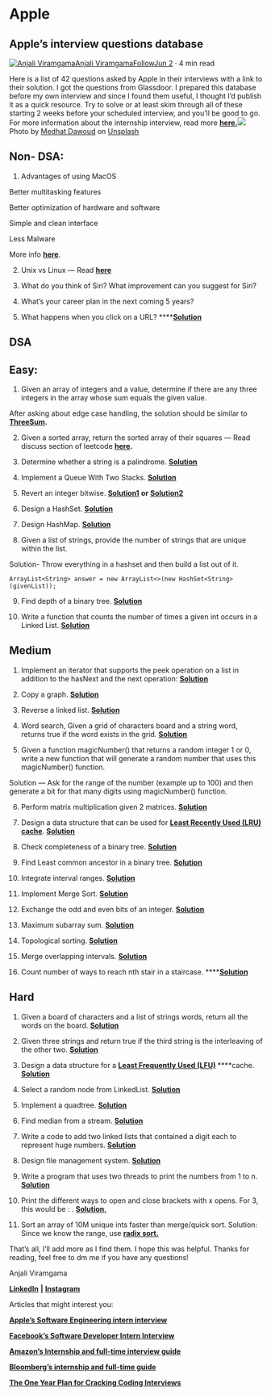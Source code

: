 # Apple

## Apple’s interview questions database <a id="816e"></a>

[![Anjali Viramgama](https://miro.medium.com/fit/c/96/96/1*VqaGfT-BML1xC2qv0hgnJQ.jpeg)](https://anjaliviramgama.medium.com/?source=post_page-----784d72f8d061--------------------------------)[Anjali Viramgama](https://anjaliviramgama.medium.com/?source=post_page-----784d72f8d061--------------------------------)[Follow](https://medium.com/m/signin?actionUrl=https%3A%2F%2Fmedium.com%2F_%2Fsubscribe%2Fuser%2Fb9e3e12f9963&operation=register&redirect=https%3A%2F%2Flevelup.gitconnected.com%2Fapples-interview-questions-database-784d72f8d061&user=Anjali%20Viramgama&userId=b9e3e12f9963&source=post_page-b9e3e12f9963----784d72f8d061---------------------follow_byline-----------)[Jun 2](https://levelup.gitconnected.com/apples-interview-questions-database-784d72f8d061?source=post_page-----784d72f8d061--------------------------------) · 4 min read

Here is a list of 42 questions asked by Apple in their interviews with a link to their solution. I got the questions from Glassdoor. I prepared this database before my own interview and since I found them useful, I thought I’d publish it as a quick resource. Try to solve or at least skim through all of these starting 2 weeks before your scheduled interview, and you’ll be good to go. For more information about the internship interview, read more [**here.**](https://levelup.gitconnected.com/apples-software-engineering-intern-interview-5b4d250d06a7)![](https://miro.medium.com/max/12000/0*fKqqK1dcVKrQ4PCo)Photo by [Medhat Dawoud](https://unsplash.com/@medhatdawoud?utm_source=medium&utm_medium=referral) on [Unsplash](https://unsplash.com/?utm_source=medium&utm_medium=referral)

## Non- DSA: <a id="a511"></a>

1. Advantages of using MacOS

Better multitasking features

Better optimization of hardware and software

Simple and clean interface

Less Malware

More info [**here**](https://www.itrelease.com/2019/10/what-are-advantages-and-disadvantages-of-macos/).

2. Unix vs Linux — Read [**here**](https://www.softwaretestinghelp.com/unix-vs-linux/#:~:text=Linux%20refers%20to%20the%20kernel,family%20of%20derived%20operating%20systems.)

3. What do you think of Siri? What improvement can you suggest for Siri?

4. What’s your career plan in the next coming 5 years?

5. What happens when you click on a URL? ****[**Solution**](https://www.freecodecamp.org/news/what-happens-when-you-hit-url-in-your-browser/)

## DSA <a id="f1ce"></a>

## Easy: <a id="0436"></a>

1. Given an array of integers and a value, determine if there are any three integers in the array whose sum equals the given value.

After asking about edge case handling, the solution should be similar to [**ThreeSum**](https://leetcode.com/problems/3sum/)**.**

2. Given a sorted array, return the sorted array of their squares — Read discuss section of leetcode [**here**](https://leetcode.com/problems/squares-of-a-sorted-array/discuss/?currentPage=1&orderBy=most_votes&query=)**.**

3. Determine whether a string is a palindrome. [**Solution**](https://www.geeksforgeeks.org/python-program-check-string-palindrome-not/)

4. Implement a Queue With Two Stacks. [**Solution**](https://www.geeksforgeeks.org/queue-using-stacks/)

5. Revert an integer bitwise. [**Solution1**](https://www.geeksforgeeks.org/reverse-actual-bits-given-number/) **or** [**Solution2**](https://leetcode.com/problems/reverse-bits/solution/)

6. Design a HashSet. [**Solution**](https://leetcode.com/problems/design-hashset/discuss/?currentPage=1&orderBy=most_votes&query=)

7. Design HashMap. [**Solution**](https://leetcode.com/problems/design-hashmap/)

8. Given a list of strings, provide the number of strings that are unique within the list.

Solution- Throw everything in a hashset and then build a list out of it.

```text
ArrayList<String> answer = new ArrayList<>(new HashSet<String>(givenList));
```

9. Find depth of a binary tree. [**Solution**](https://www.geeksforgeeks.org/write-a-c-program-to-find-the-maximum-depth-or-height-of-a-tree/)

10. Write a function that counts the number of times a given int occurs in a Linked List. [**Solution**](https://www.geeksforgeeks.org/write-a-function-that-counts-the-number-of-times-a-given-int-occurs-in-a-linked-list/)

## Medium <a id="5421"></a>

1. Implement an iterator that supports the peek operation on a list in addition to the hasNext and the next operation: [**Solution**](https://leetcode.com/problems/peeking-iterator/discuss/?currentPage=1&orderBy=most_votes&query=)

2. Copy a graph. [**Solution**](https://leetcode.com/problems/clone-graph/discuss/?currentPage=1&orderBy=most_votes&query=)

3. Reverse a linked list. [**Solution**](https://www.geeksforgeeks.org/reverse-a-linked-list/)

4. Word search, Given a grid of characters board and a string word, returns true if the word exists in the grid. [**Solution**](https://leetcode.com/problems/word-search/discuss/?currentPage=1&orderBy=most_votes&query=)

5. Given a function magicNumber\(\) that returns a random integer 1 or 0, write a new function that will generate a random number that uses this magicNumber\(\) function.

Solution — Ask for the range of the number \(example up to 100\) and then generate a bit for that many digits using magicNumber\(\) function.

6. Perform matrix multiplication given 2 matrices. [**Solution**](https://www.geeksforgeeks.org/c-program-multiply-two-matrices/)

7. Design a data structure that can be used for [**Least Recently Used \(LRU\) cache**](https://en.wikipedia.org/wiki/Cache_replacement_policies#LRU). [**Solution**](https://leetcode.com/problems/lru-cache/discuss/?currentPage=1&orderBy=most_votes&query=)

8. Check completeness of a binary tree. [**Solution**](https://www.geeksforgeeks.org/check-if-a-given-binary-tree-is-complete-tree-or-not/)

9. Find Least common ancestor in a binary tree. [**Solution**](https://www.geeksforgeeks.org/lowest-common-ancestor-binary-tree-set-1/)

10. Integrate interval ranges. [**Solution**](https://leetcode.com/problems/merge-intervals/solution/)

11. Implement Merge Sort. [**Solution**](https://www.geeksforgeeks.org/merge-sort/)

12. Exchange the odd and even bits of an integer. [**Solution**](https://www.geeksforgeeks.org/swap-all-odd-and-even-bits/)

13. Maximum subarray sum. [**Solution**](https://www.geeksforgeeks.org/design-data-structures-algorithms-memory-file-system/)

14. Topological sorting. [**Solution**](https://www.geeksforgeeks.org/topological-sorting/)

15. Merge overlapping intervals. [**Solution**](http://geeksforgeeks.org/merging-intervals/)

16. Count number of ways to reach nth stair in a staircase. ****[**Solution**](https://www.geeksforgeeks.org/count-ways-reach-nth-stair/)

## Hard <a id="47a2"></a>

1. Given a board of characters and a list of strings words, return all the words on the board. [**Solution**](https://leetcode.com/problems/word-search-ii/discuss/?currentPage=1&orderBy=most_votes&query=)
2. Given three strings and return true if the third string is the interleaving of the other two. [**Solution**](https://www.geeksforgeeks.org/find-if-a-string-is-interleaved-of-two-other-strings-dp-33/)

3. Design a data structure for a [**Least Frequently Used \(LFU\)**](https://en.wikipedia.org/wiki/Least_frequently_used) ****cache. [**Solution**](https://www.geeksforgeeks.org/least-frequently-used-lfu-cache-implementation/)

4. Select a random node from LinkedList. [**Solution**](https://www.geeksforgeeks.org/select-a-random-node-from-a-singly-linked-list/)

5. Implement a quadtree. [**Solution**](https://www.geeksforgeeks.org/quad-tree/)

6. Find median from a stream. [**Solution**](https://leetcode.com/problems/find-median-from-data-stream/)

7. Write a code to add two linked lists that contained a digit each to represent huge numbers. [**Solution**](https://www.geeksforgeeks.org/sum-of-two-linked-lists/)

8. Design file management system. [**Solution**](https://www.geeksforgeeks.org/design-data-structures-algorithms-memory-file-system/)

9. Write a program that uses two threads to print the numbers from 1 to n. [**Solution**](https://www.geeksforgeeks.org/print-even-and-odd-numbers-in-increasing-order-using-two-threads-in-java/)

10. Print the different ways to open and close brackets with x opens. For 3, this would be : . [**Solution**.](https://www.geeksforgeeks.org/print-all-combinations-of-balanced-parentheses/)

11. Sort an array of 10M unique ints faster than merge/quick sort. Solution: Since we know the range, use [**radix sort.**](https://www.geeksforgeeks.org/radix-sort/)

That’s all, I’ll add more as I find them. I hope this was helpful. Thanks for reading, feel free to dm me if you have any questions!

Anjali Viramgama

[**LinkedIn**](http://www.linkedin.com/in/anjali-viramgama-085285166) **\|** [**Instagram**](https://www.instagram.com/anjali.gama/)

Articles that might interest you:

[**Apple’s Software Engineering intern interview**](https://levelup.gitconnected.com/apples-software-engineering-intern-interview-5b4d250d06a7)

[**Facebook’s Software Developer Intern Interview**](https://levelup.gitconnected.com/nailing-the-facebook-software-developer-intern-interview-5a6dcea630af)

[**Amazon’s Internship and full-time interview guide**](https://towardsdatascience.com/amazons-internship-and-full-time-interview-guide-af3c20455e15)

[**Bloomberg’s internship and full-time guide**](https://levelup.gitconnected.com/bloombergs-internship-and-full-time-guide-cde112c9c22d)

[**The One Year Plan for Cracking Coding Interviews**](https://towardsdatascience.com/the-one-year-plan-for-competitive-coding-6af53f2f719c)

